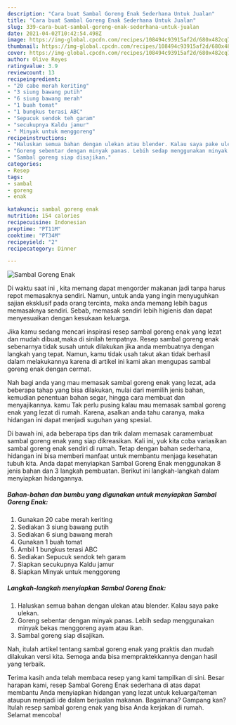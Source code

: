 ```yaml
---
description: "Cara buat Sambal Goreng Enak Sederhana Untuk Jualan"
title: "Cara buat Sambal Goreng Enak Sederhana Untuk Jualan"
slug: 339-cara-buat-sambal-goreng-enak-sederhana-untuk-jualan
date: 2021-04-02T10:42:54.498Z
image: https://img-global.cpcdn.com/recipes/108494c93915af2d/680x482cq70/sambal-goreng-enak-foto-resep-utama.jpg
thumbnail: https://img-global.cpcdn.com/recipes/108494c93915af2d/680x482cq70/sambal-goreng-enak-foto-resep-utama.jpg
cover: https://img-global.cpcdn.com/recipes/108494c93915af2d/680x482cq70/sambal-goreng-enak-foto-resep-utama.jpg
author: Olive Reyes
ratingvalue: 3.9
reviewcount: 13
recipeingredient:
- "20 cabe merah keriting"
- "3 siung bawang putih"
- "6 siung bawang merah"
- "1 buah tomat"
- "1 bungkus terasi ABC"
- "Sepucuk sendok teh garam"
- "secukupnya Kaldu jamur"
- " Minyak untuk menggoreng"
recipeinstructions:
- "Haluskan semua bahan dengan ulekan atau blender. Kalau saya pake ulekan."
- "Goreng sebentar dengan minyak panas. Lebih sedap menggunakan minyak bekas menggoreng ayam atau ikan."
- "Sambal goreng siap disajikan."
categories:
- Resep
tags:
- sambal
- goreng
- enak

katakunci: sambal goreng enak 
nutrition: 154 calories
recipecuisine: Indonesian
preptime: "PT11M"
cooktime: "PT34M"
recipeyield: "2"
recipecategory: Dinner

---
```



![Sambal Goreng Enak](https://img-global.cpcdn.com/recipes/108494c93915af2d/680x482cq70/sambal-goreng-enak-foto-resep-utama.jpg)

Di waktu  saat ini , kita memang dapat mengorder makanan jadi tanpa harus repot memasaknya sendiri. Namun, untuk anda yang ingin menyuguhkan sajian eksklusif pada orang tercinta, maka anda memang lebih bagus memasaknya sendiri. Sebab, memasak sendiri lebih higienis dan dapat menyesuaikan dengan kesukaan keluarga.

Jika kamu sedang mencari inspirasi resep sambal goreng enak yang lezat dan mudah dibuat,maka di sinilah tempatnya. Resep sambal goreng enak  sebenarnya tidak susah untuk dilakukan jika anda membuatnya dengan langkah yang tepat. Namun, kamu tidak usah takut akan tidak berhasil dalam melakukannya 
karena di artikel ini kami akan mengupas sambal goreng enak dengan cermat.  



Nah bagi anda yang mau memasak sambal goreng enak yang lezat, ada beberapa tahap yang bisa dilakukan, mulai dari memilih jenis bahan, kemudian penentuan bahan segar, hingga cara membuat dan menyajikannya. kamu Tak perlu pusing kalau mau memasak sambal goreng enak yang lezat di rumah. Karena, asalkan anda  tahu caranya, maka hidangan ini dapat menjadi suguhan yang spesial.

Di bawah ini, ada beberapa tips dan trik dalam memasak caramembuat sambal goreng enak yang siap dikreasikan. Kali ini, yuk kita coba variasikan sambal goreng enak sendiri di rumah. Tetap dengan bahan sederhana, hidangan ini bisa memberi manfaat untuk membantu menjaga kesehatan tubuh kita. Anda dapat menyiapkan Sambal Goreng Enak menggunakan 8 jenis bahan dan 3 langkah pembuatan. Berikut ini langkah-langkah dalam menyiapkan hidangannya.

<!--inarticleads1-->

##### Bahan-bahan dan bumbu yang digunakan untuk menyiapkan Sambal Goreng Enak:

1. Gunakan 20 cabe merah keriting
1. Sediakan 3 siung bawang putih
1. Sediakan 6 siung bawang merah
1. Gunakan 1 buah tomat
1. Ambil 1 bungkus terasi ABC
1. Sediakan Sepucuk sendok teh garam
1. Siapkan secukupnya Kaldu jamur
1. Siapkan  Minyak untuk menggoreng




<!--inarticleads2-->

##### Langkah-langkah menyiapkan Sambal Goreng Enak:

1. Haluskan semua bahan dengan ulekan atau blender. Kalau saya pake ulekan.
1. Goreng sebentar dengan minyak panas. Lebih sedap menggunakan minyak bekas menggoreng ayam atau ikan.
1. Sambal goreng siap disajikan.




Nah, itulah artikel tentang  sambal goreng enak  yang praktis dan mudah dilakukan versi kita. Semoga anda bisa mempraktekkannya dengan hasil yang terbaik. 

Terima kasih anda telah membaca resep yang kami tampilkan di sini. Besar harapan kami, resep  Sambal Goreng Enak sederhana di atas dapat membantu Anda menyiapkan hidangan yang lezat untuk keluarga/teman ataupun menjadi ide dalam berjualan makanan. Bagaimana? Gampang kan? Itulah resep sambal goreng enak yang bisa Anda kerjakan di rumah. Selamat mencoba!

